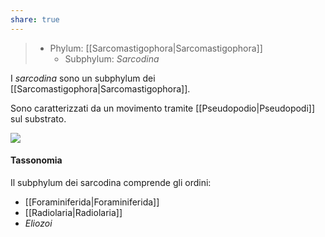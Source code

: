 ```yaml
---
share: true
---
```

> - Phylum: [[Sarcomastigophora|Sarcomastigophora]]
> 	- Subphylum: *Sarcodina*

I *sarcodina* sono un subphylum dei [[Sarcomastigophora|Sarcomastigophora]].

Sono caratterizzati da un movimento tramite [[Pseudopodio|Pseudopodi]] sul substrato.

![](aca1fae1f6cfcae4f7da519102fa6136_MD5%201.png)

#### Tassonomia
Il subphylum dei sarcodina comprende gli ordini:
- [[Foraminiferida|Foraminiferida]]
- [[Radiolaria|Radiolaria]]
- *Eliozoi*